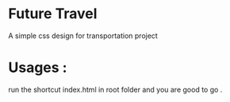 # Future Travel
A simple css design for transportation project

# Usages : 
run the shortcut index.html in root folder and you are good to go .



 
